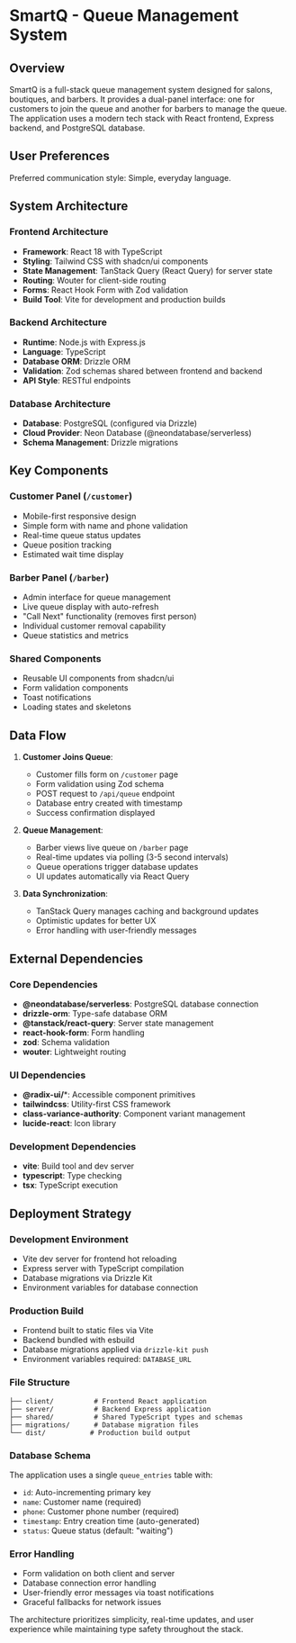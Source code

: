# SmartQ - Queue Management System

## Overview

SmartQ is a full-stack queue management system designed for salons, boutiques, and barbers. It provides a dual-panel interface: one for customers to join the queue and another for barbers to manage the queue. The application uses a modern tech stack with React frontend, Express backend, and PostgreSQL database.

## User Preferences

Preferred communication style: Simple, everyday language.

## System Architecture

### Frontend Architecture
- **Framework**: React 18 with TypeScript
- **Styling**: Tailwind CSS with shadcn/ui components
- **State Management**: TanStack Query (React Query) for server state
- **Routing**: Wouter for client-side routing
- **Forms**: React Hook Form with Zod validation
- **Build Tool**: Vite for development and production builds

### Backend Architecture
- **Runtime**: Node.js with Express.js
- **Language**: TypeScript
- **Database ORM**: Drizzle ORM
- **Validation**: Zod schemas shared between frontend and backend
- **API Style**: RESTful endpoints

### Database Architecture
- **Database**: PostgreSQL (configured via Drizzle)
- **Cloud Provider**: Neon Database (@neondatabase/serverless)
- **Schema Management**: Drizzle migrations

## Key Components

### Customer Panel (`/customer`)
- Mobile-first responsive design
- Simple form with name and phone validation
- Real-time queue status updates
- Queue position tracking
- Estimated wait time display

### Barber Panel (`/barber`)
- Admin interface for queue management
- Live queue display with auto-refresh
- "Call Next" functionality (removes first person)
- Individual customer removal capability
- Queue statistics and metrics

### Shared Components
- Reusable UI components from shadcn/ui
- Form validation components
- Toast notifications
- Loading states and skeletons

## Data Flow

1. **Customer Joins Queue**:
   - Customer fills form on `/customer` page
   - Form validation using Zod schema
   - POST request to `/api/queue` endpoint
   - Database entry created with timestamp
   - Success confirmation displayed

2. **Queue Management**:
   - Barber views live queue on `/barber` page
   - Real-time updates via polling (3-5 second intervals)
   - Queue operations trigger database updates
   - UI updates automatically via React Query

3. **Data Synchronization**:
   - TanStack Query manages caching and background updates
   - Optimistic updates for better UX
   - Error handling with user-friendly messages

## External Dependencies

### Core Dependencies
- **@neondatabase/serverless**: PostgreSQL database connection
- **drizzle-orm**: Type-safe database ORM
- **@tanstack/react-query**: Server state management
- **react-hook-form**: Form handling
- **zod**: Schema validation
- **wouter**: Lightweight routing

### UI Dependencies
- **@radix-ui/***: Accessible component primitives
- **tailwindcss**: Utility-first CSS framework
- **class-variance-authority**: Component variant management
- **lucide-react**: Icon library

### Development Dependencies
- **vite**: Build tool and dev server
- **typescript**: Type checking
- **tsx**: TypeScript execution

## Deployment Strategy

### Development Environment
- Vite dev server for frontend hot reloading
- Express server with TypeScript compilation
- Database migrations via Drizzle Kit
- Environment variables for database connection

### Production Build
- Frontend built to static files via Vite
- Backend bundled with esbuild
- Database migrations applied via `drizzle-kit push`
- Environment variables required: `DATABASE_URL`

### File Structure
```
├── client/          # Frontend React application
├── server/          # Backend Express application
├── shared/          # Shared TypeScript types and schemas
├── migrations/      # Database migration files
└── dist/           # Production build output
```

### Database Schema
The application uses a single `queue_entries` table with:
- `id`: Auto-incrementing primary key
- `name`: Customer name (required)
- `phone`: Customer phone number (required)
- `timestamp`: Entry creation time (auto-generated)
- `status`: Queue status (default: "waiting")

### Error Handling
- Form validation on both client and server
- Database connection error handling
- User-friendly error messages via toast notifications
- Graceful fallbacks for network issues

The architecture prioritizes simplicity, real-time updates, and user experience while maintaining type safety throughout the stack.